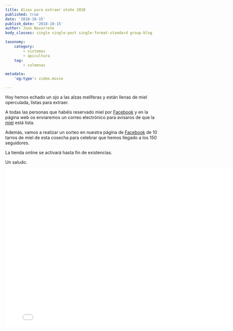 ```yaml
---
title: Alzas para extraer otoño 2018
published: true
date: '2018-10-15'
publish_date: '2018-10-15'
author: Joan Navarrete
body_classes: single single-post single-format-standard group-blog

taxonomy:
    category:
        - sistemas
        - apicultura
    tag:
        - colmenas

metadata:
    'og:type': video.movie

---
```


Hoy hemos echado un ojo a las alzas melíferas y están llenas de miel operculada,
listas para extraer.

A todas las personas que habéis reservado miel por
[Facebook](https://www.facebook.com/granjamandragora/) y en la página web os
enviaremos un correo electrónico para avisaros de que la [miel](/productos/miel) está lista. 

Además, vamos a realizar un sorteo en nuestra página de
[Facebook](https://www.facebook.com/granjamandragora/) de 10 tarros de miel de
esta cosecha para celebrar que hemos llegado a los 150 seguidores.

La tienda online se activará hasta fin de existencias.

Un saludo.

<div class="grav-vimeo">
  <iframe src="//player.vimeo.com/video/295235077" width="800" height="507"  frameborder="0" webkitallowfullscreen mozallowfullscreen allowfullscreen></iframe>
</div>
